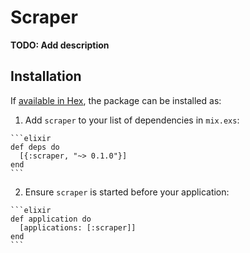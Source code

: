 # Scraper

**TODO: Add description**

## Installation

If [available in Hex](https://hex.pm/docs/publish), the package can be installed as:

  1. Add `scraper` to your list of dependencies in `mix.exs`:

    ```elixir
    def deps do
      [{:scraper, "~> 0.1.0"}]
    end
    ```

  2. Ensure `scraper` is started before your application:

    ```elixir
    def application do
      [applications: [:scraper]]
    end
    ```

